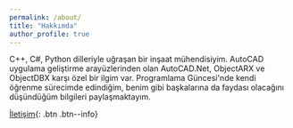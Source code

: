 ```yaml
---
permalink: /about/
title: "Hakkımda"
author_profile: true
---
```

C++, C#, Python dilleriyle uğraşan bir inşaat mühendisiyim. AutoCAD uygulama geliştirme arayüzlerinden olan AutoCAD.Net, ObjectARX ve ObjectDBX karşı özel bir ilgim var. Programlama Güncesi'nde kendi öğrenme sürecimde edindiğim, benim gibi başkalarına da faydası olacağını düşündüğüm bilgileri paylaşmaktayım.

[İletişim](https://eykaraduman.github.io/contact/){: .btn .btn--info}
